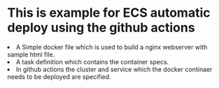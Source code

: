 #
<h1>This is example for ECS automatic deploy using the github actions</h1>

<li>
A Simple docker file which is used to build a nginx webserver with sample html file.</br>
<li>
  A task definition which contains the container specs.</br>
 <li>
In github actions the cluster and service which the docker continaer needs to be deployed are specified. </br>
  </li>
